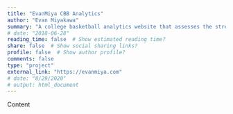 ```yaml
---
title: "EvanMiya CBB Analytics"
author: "Evan Miyakawa"
summary: "A college basketball analytics website that assesses the strength of all players and teams"
# date: "2018-06-28"
reading_time: false  # Show estimated reading time?
share: false  # Show social sharing links?
profile: false  # Show author profile?
comments: false
type: "project"
external_link: "https://evanmiya.com"
# date: "8/29/2020"
# output: html_document
---
```


Content
